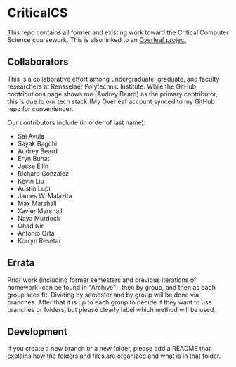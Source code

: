 # CriticalCS
This repo contains all former and existing work toward the Critical Computer Science
coursework. This is also linked to an
[Overleaf project](https://www.overleaf.com/read/tnbmsqgzmwdb)

## Collaborators
This is a collaborative effort among undergraduate, graduate, and faculty researchers at Rensselaer Polytechnic Institute. While the GitHub contributions page shows me (Audrey Beard) as the primary contributor, this is due to our tech stack (My Overleaf account synced to my GitHub repo for convenience).

Our contributors include (in order of last name):

- Sai Avula
- Sayak Bagchi
- Audrey Beard
- Eryn Buhat
- Jesse Ellin
- Richard Gonzalez
- Kevin Liu
- Austin Lupi
- James W. Malazita
- Max Marshall
- Xavier Marshall
- Naya Murdock
- Ohad Nir
- Antonio Orta
- Korryn Resetar



## Errata
Prior work (including former semesters and previous iterations of homework) can
be found in "Archive"), then by group, and then as each group sees fit.
Dividing by semester and by group will be done via branches. After that it is
up to each group to decide if they want to use branches or folders, but please
clearly label which method will be used.

## Development
If you create a new branch or a new folder, please add a README that explains
how the folders and files are organized and what is in that folder.
